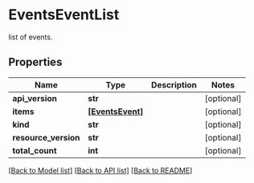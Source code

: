 # EventsEventList

list of events.
## Properties
Name | Type | Description | Notes
------------ | ------------- | ------------- | -------------
**api_version** | **str** |  | [optional] 
**items** | [**[EventsEvent]**](EventsEvent.md) |  | [optional] 
**kind** | **str** |  | [optional] 
**resource_version** | **str** |  | [optional] 
**total_count** | **int** |  | [optional] 

[[Back to Model list]](../README.md#documentation-for-models) [[Back to API list]](../README.md#documentation-for-api-endpoints) [[Back to README]](../README.md)


